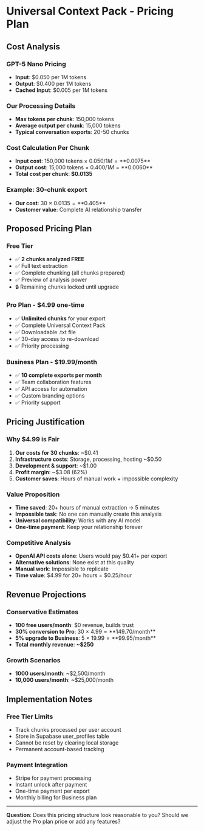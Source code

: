 # Universal Context Pack - Pricing Plan

## Cost Analysis

### GPT-5 Nano Pricing
- **Input**: $0.050 per 1M tokens
- **Output**: $0.400 per 1M tokens
- **Cached Input**: $0.005 per 1M tokens

### Our Processing Details
- **Max tokens per chunk**: 150,000 tokens
- **Average output per chunk**: 15,000 tokens
- **Typical conversation exports**: 20-50 chunks

### Cost Calculation Per Chunk
- **Input cost**: 150,000 tokens × $0.050/1M = **$0.0075**
- **Output cost**: 15,000 tokens × $0.400/1M = **$0.0060**
- **Total cost per chunk**: **$0.0135**

### Example: 30-chunk export
- **Our cost**: 30 × $0.0135 = **$0.405**
- **Customer value**: Complete AI relationship transfer

## Proposed Pricing Plan

### Free Tier
- ✅ **2 chunks analyzed FREE**
- ✅ Full text extraction
- ✅ Complete chunking (all chunks prepared)
- ✅ Preview of analysis power
- 🔒 Remaining chunks locked until upgrade

### Pro Plan - **$4.99 one-time**
- ✅ **Unlimited chunks** for your export
- ✅ Complete Universal Context Pack
- ✅ Downloadable .txt file
- ✅ 30-day access to re-download
- ✅ Priority processing

### Business Plan - **$19.99/month**
- ✅ **10 complete exports per month**
- ✅ Team collaboration features
- ✅ API access for automation
- ✅ Custom branding options
- ✅ Priority support

## Pricing Justification

### Why $4.99 is Fair
1. **Our costs for 30 chunks**: ~$0.41
2. **Infrastructure costs**: Storage, processing, hosting ~$0.50
3. **Development & support**: ~$1.00
4. **Profit margin**: ~$3.08 (62%)
5. **Customer saves**: Hours of manual work + impossible complexity

### Value Proposition
- **Time saved**: 20+ hours of manual extraction → 5 minutes
- **Impossible task**: No one can manually create this analysis
- **Universal compatibility**: Works with any AI model
- **One-time payment**: Keep your relationship forever

### Competitive Analysis
- **OpenAI API costs alone**: Users would pay $0.41+ per export
- **Alternative solutions**: None exist at this quality
- **Manual work**: Impossible to replicate
- **Time value**: $4.99 for 20+ hours = $0.25/hour

## Revenue Projections

### Conservative Estimates
- **100 free users/month**: $0 revenue, builds trust
- **30% conversion to Pro**: 30 × $4.99 = **$149.70/month**
- **5% upgrade to Business**: 5 × $19.99 = **$99.95/month**
- **Total monthly revenue**: **~$250**

### Growth Scenarios
- **1000 users/month**: ~$2,500/month
- **10,000 users/month**: ~$25,000/month

## Implementation Notes

### Free Tier Limits
- Track chunks processed per user account
- Store in Supabase user_profiles table
- Cannot be reset by clearing local storage
- Permanent account-based tracking

### Payment Integration
- Stripe for payment processing
- Instant unlock after payment
- One-time payment per export
- Monthly billing for Business plan

---

**Question**: Does this pricing structure look reasonable to you? Should we adjust the Pro plan price or add any features?
